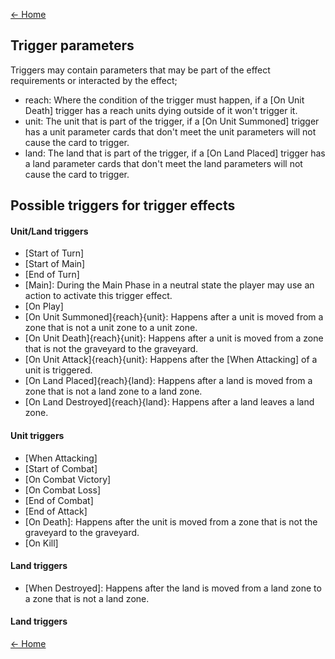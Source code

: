 [<- Home](../README.md)

## Trigger parameters
Triggers may contain parameters that may be part of the effect requirements or interacted by the effect;
- reach: Where the condition of the trigger must happen, if a [On Unit Death] trigger has a reach units dying outside of it won't trigger it.
- unit: The unit that is part of the trigger, if a [On Unit Summoned] trigger has a unit parameter cards that don't meet the unit parameters will not cause the card to trigger.
- land: The land that is part of the trigger, if a [On Land Placed] trigger has a land parameter cards that don't meet the land parameters will not cause the card to trigger.

## Possible triggers for trigger effects
#### Unit/Land triggers
- [Start of Turn]
- [Start of Main]
- [End of Turn]
- [Main]: During the Main Phase in a neutral state the player may use an action to activate this trigger effect.
- [On Play]
- [On Unit Summoned]{reach}{unit}: Happens after a unit is moved from a zone that is not a unit zone to a unit zone.
- [On Unit Death]{reach}{unit}: Happens after a unit is moved from a zone that is not the graveyard to the graveyard.
- [On Unit Attack]{reach}{unit}: Happens after the [When Attacking] of a unit is triggered.
- [On Land Placed]{reach}{land}: Happens after a land is moved from a zone that is not a land zone to a land zone.
- [On Land Destroyed]{reach}{land}: Happens after a land leaves a land zone.

#### Unit triggers
- [When Attacking]
- [Start of Combat]
- [On Combat Victory]
- [On Combat Loss]
- [End of Combat]
- [End of Attack]
- [On Death]: Happens after the unit is moved from a zone that is not the graveyard to the graveyard.
- [On Kill]

#### Land triggers
- [When Destroyed]: Happens after the land is moved from a land zone to a zone that is not a land zone.

#### Land triggers

[<- Home](../README.md)
